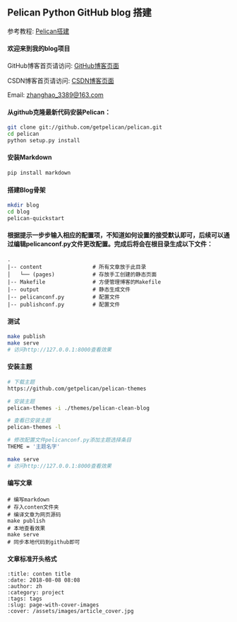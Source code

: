 ## Pelican Python GitHub blog 搭建
参考教程: [Pelican搭建](https://jiang-hao.com/articles/2018/frontend-%E4%BD%BF%E7%94%A8Pelican%E5%9F%BA%E4%BA%8EGithubPages%E6%90%AD%E5%BB%BA%E5%8D%9A%E5%AE%A2%E6%95%99%E7%A8%8B.html)

#### 欢迎来到我的blog项目
GitHub博客首页请访问: [GitHub博客页面](https://zh3389.github.io/)

CSDN博客首页请访问: [CSDN博客页面](https://blog.csdn.net/zhanghao3389)

Email: zhanghao_3389@163.com

#### 从github克隆最新代码安装Pelican：

```bash
git clone git://github.com/getpelican/pelican.git
cd pelican
python setup.py install
```

#### 安装Markdown

```bash
pip install markdown
```

#### 搭建Blog骨架

```bash
mkdir blog
cd blog
pelican-quickstart
```

#### 根据提示一步步输入相应的配置项，不知道如何设置的接受默认即可，后续可以通过编辑pelicanconf.py文件更改配置。完成后将会在根目录生成以下文件：

```
.
|-- content                # 所有文章放于此目录
│   └── (pages)            # 存放手工创建的静态页面
|-- Makefile               # 方便管理博客的Makefile
|-- output                 # 静态生成文件
|-- pelicanconf.py         # 配置文件
|-- publishconf.py         # 配置文件
```

#### 测试

```bash
make publish
make serve
# 访问http://127.0.0.1:8000查看效果
```

#### 安装主题

```bash
# 下载主题
https://github.com/getpelican/pelican-themes

# 安装主题
pelican-themes -i ./themes/pelican-clean-blog

# 查看已安装主题
pelican-themes -l

# 修改配置文件pelicanconf.py添加主题选择条目
THEME = '主题名字'

make serve
# 访问http://127.0.0.1:8000查看效果
```

#### 编写文章

```
# 编写markdown
# 存入conten文件夹
# 编译文章为网页源码
make publish
# 本地查看效果
make serve
# 同步本地代码到github即可
```

#### 文章标准开头格式

```
:title: conten title
:date: 2018-08-08 08:08
:author: zh
:category: project
:tags: tags
:slug: page-with-cover-images
:cover: /assets/images/article_cover.jpg
```

